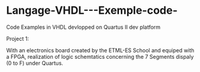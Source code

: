 # Langage-VHDL---Exemple-code-
Code Examples in VHDL devlopped on Quartus II dev platform   

Project 1: 

With an electronics board created by the ETML-ES School and equiped with a FPGA, realization of logic schemtatics concerning the 7 Segments dispaly (0 to F) under Quartus.


